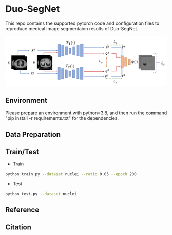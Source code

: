 # Duo-SegNet

This repo contains the supported pytorch code and configuration files to reproduce medical image segmentaion results of Duo-SegNet. 

![Dual View Architecture](img/duo_segnet.png?raw=true)

## Environment
Please prepare an environment with python=3.8, and then run the command "pip install -r requirements.txt" for the dependencies.

## Data Preparation

## Train/Test
- Train
```bash
python train.py --dataset nuclei --ratio 0.05 --epoch 200
```

- Test
```bash
python test.py --dataset nuclei
```

## Reference

## Citation
